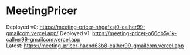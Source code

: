 # MeetingPricer

Deployed v0: https://meeting-pricer-hhgafxsj0-calher99-gmailcom.vercel.app/
Deployed v1: https://meeting-pricer-o66ob5y1k-calher99-gmailcom.vercel.app  
Latest: https://meeting-pricer-haxnd63b8-calher99-gmailcom.vercel.app
